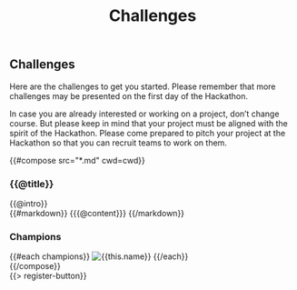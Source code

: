 ﻿---
title: Challenges
cwd: src/content/events/bayarea/2016/challenges
---
## <i class="icon fa-flag"></i> <b>Challenges</b>

Here are the challenges to get you started. Please remember that more challenges may be presented on the first day of the Hackathon.

In case you are already interested or working on a project, don’t change course. But please keep in mind that your project must be aligned with the spirit of the Hackathon. Please come prepared to pitch your project at the Hackathon so that you can recruit teams to work on them.


{{#compose src="*.md" cwd=cwd}}
<div class="row">
  <div class="3u">
    <h3>{{@title}}</h3> 
  </div>
  <div class="9u challenge-description">
    <div class="expander intro">
      <span class="toggle-switch"></span>
      {{@intro}} 
    </div>
    <div class="content">
{{#markdown}}
{{{@content}}}
{{/markdown}}
    <h3>Champions</h3>
    {{#each champions}}
      <img src="{{../assets}}/images/sponsors/{{this.logo}}" alt="{{this.name}}"/>
    {{/each}}
    </div>
  </div>
</div>
{{/compose}}
<br/>
{{> register-button}}
